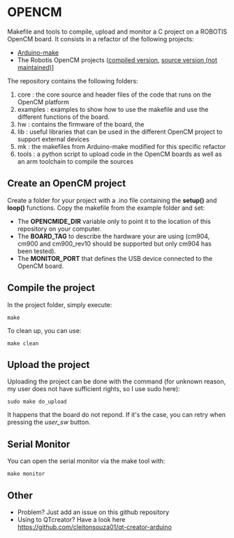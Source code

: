 OPENCM
======

Makefile and tools to compile, upload and monitor a C project on a ROBOTIS OpenCM board.
It consists in a refactor of the following projects:
 - [Arduino-make](https://github.com/sudar/Arduino-Makefile)
 - The Robotis OpenCM projects ([compiled version](http://support.robotis.com/en/software/robotis_opencm/robotis_opencm.html), [source version (not maintained)](https://github.com/robotis-pandora/ROBOTIS-OpenCM)]

The repository contains the following folders:
  
  1. core : the core source and header files of the code that runs on the OpenCM platform
  2. examples : examples to show how to use the makefile and use the different functions of the board.
  3. hw : contains the firmware of the board, the 
  4. lib : useful libraries that can be used in the different OpenCM project to support external devices
  5. mk : the makefiles from Arduino-make modified for this specific refactor
  6. tools : a python script to upload code in the OpenCM boards as well as an arm toolchain to compile the sources


Create an OpenCM project
------------------------

Create a folder for your project with a .ino file containing the **setup()** and **loop()** functions. 
Copy the makefile from the example folder and set:

 - The **OPENCMIDE_DIR** variable only to point it to the location of this repository on your computer.
 - The **BOARD_TAG** to describe the hardware your are using (cm904, cm900 and cm900_rev10 should be supported but only cm904 has been tested).
 - The **MONITOR_PORT** that defines the USB device connected to the OpenCM board.

Compile the project
-------------------

In the project folder, simply execute:
```
make
```
To clean up, you can use:
```
make clean
```

Upload the project
------------------

Uploading the project can be done with the command (for unknown reason, my user does not have sufficient rights, so I use sudo here):
```
sudo make do_upload
```
It happens that the board do not repond. If it's the case, you can retry when pressing the *user_sw* button.

Serial Monitor
--------------

You can open the serial monitor via the make tool with:
```
make monitor
```


Other
-----

- Problem? Just add an issue on this github repository
- Using to QTcreator? Have a look here https://github.com/cleitonsouza01/qt-creator-arduino

 



